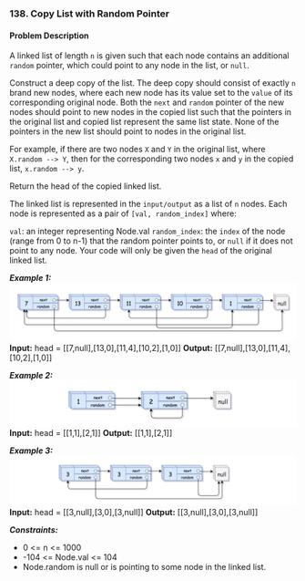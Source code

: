 ### 138. Copy List with Random Pointer

#### Problem Description 

A linked list of length `n` is given such that each node contains an additional `random` pointer, which could point to any node in the list, or `null`.

Construct a deep copy of the list. The deep copy should consist of exactly `n` brand new nodes, where each new node has its value set to the `value` of its corresponding original node. Both the `next` and `random` pointer of the new nodes should point to new nodes in the copied list such that the pointers in the original list and copied list represent the same list state. None of the pointers in the new list should point to nodes in the original list.

For example, if there are two nodes `X` and `Y` in the original list, where `X.random --> Y`, then for the corresponding two nodes `x` and `y` in the copied list, `x.random --> y`.

Return the head of the copied linked list.

The linked list is represented in the `input/output` as a list of `n` nodes. Each node is represented as a pair of `[val, random_index]` where:

`val`: an integer representing Node.val
`random_index`: the `index` of the node (range from 0 to n-1) that the random pointer points to, or `null` if it does not point to any node.
Your code will only be given the `head` of the original linked list.


***Example 1:*** 
![alt text](image.png)
**Input:**  head = [[7,null],[13,0],[11,4],[10,2],[1,0]]
**Output:**  [[7,null],[13,0],[11,4],[10,2],[1,0]]

***Example 2:*** 
![alt text](image-1.png)
**Input:**  head = [[1,1],[2,1]]
**Output:**  [[1,1],[2,1]]

***Example 3:*** 
![alt text](image-2.png)
**Input:**  head = [[3,null],[3,0],[3,null]]
**Output:**  [[3,null],[3,0],[3,null]]
 

***Constraints:*** 
- 0 <= n <= 1000
- -104 <= Node.val <= 104
- Node.random is null or is pointing to some node in the linked list.
